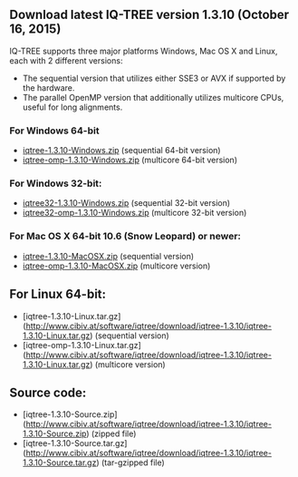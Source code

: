 ## Download latest IQ-TREE version 1.3.10 (October 16, 2015)

IQ-TREE supports three major platforms Windows, Mac OS X and Linux, each with 2 different versions:
* The sequential version that utilizes either SSE3 or AVX if supported by the hardware.
* The parallel OpenMP version that additionally utilizes multicore CPUs, useful for long alignments.

### For Windows 64-bit
* [iqtree-1.3.10-Windows.zip](http://www.cibiv.at/software/iqtree/download/iqtree-1.3.10/iqtree-1.3.10-Windows.zip) (sequential 64-bit version)
* [iqtree-omp-1.3.10-Windows.zip](http://www.cibiv.at/software/iqtree/download/iqtree-1.3.10/iqtree-omp-1.3.10-Windows.zip) (multicore 64-bit version)

### For Windows 32-bit:
* [iqtree32-1.3.10-Windows.zip](http://www.cibiv.at/software/iqtree/download/iqtree-1.3.10/iqtree32-1.3.10-Windows.zip) (sequential 32-bit version)
* [iqtree32-omp-1.3.10-Windows.zip](http://www.cibiv.at/software/iqtree/download/iqtree-1.3.10/iqtree32-omp-1.3.10-Windows.zip) (multicore 32-bit version)

### For Mac OS X 64-bit 10.6 (Snow Leopard) or newer:
* [iqtree-1.3.10-MacOSX.zip](http://www.cibiv.at/software/iqtree/download/iqtree-1.3.10/iqtree-1.3.10-MacOSX.zip) (sequential version)
* [iqtree-omp-1.3.10-MacOSX.zip](http://www.cibiv.at/software/iqtree/download/iqtree-1.3.10/iqtree-omp-1.3.10-MacOSX.zip) (multicore version)

## For Linux 64-bit:
* [iqtree-1.3.10-Linux.tar.gz] (http://www.cibiv.at/software/iqtree/download/iqtree-1.3.10/iqtree-1.3.10-Linux.tar.gz) (sequential version)
* [iqtree-omp-1.3.10-Linux.tar.gz] (http://www.cibiv.at/software/iqtree/download/iqtree-1.3.10/iqtree-1.3.10-Linux.tar.gz) (multicore version)

## Source code:
* [iqtree-1.3.10-Source.zip] (http://www.cibiv.at/software/iqtree/download/iqtree-1.3.10/iqtree-1.3.10-Source.zip) (zipped file)
* [iqtree-1.3.10-Source.tar.gz] (http://www.cibiv.at/software/iqtree/download/iqtree-1.3.10/iqtree-1.3.10-Source.tar.gz) (tar-gzipped file)

